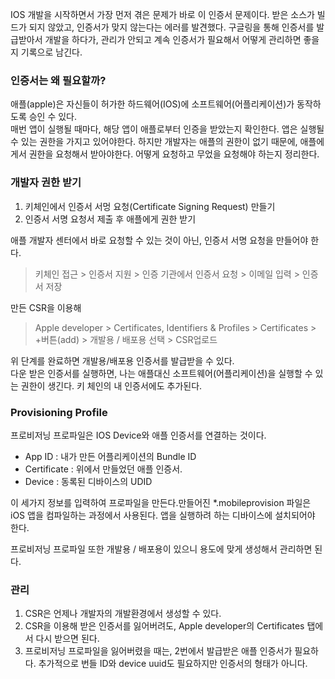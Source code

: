﻿IOS 개발을 시작하면서 가장 먼저 겪은 문제가 바로 이 인증서 문제이다. 
받은 소스가 빌드가 되지 않았고, 인증서가 맞지 않는다는 에러를 발견했다.
구글링을 통해 인증서를 발급받아서 개발을 하다가, 관리가 안되고 계속 인증서가 필요해서 어떻게 관리하면 좋을지 기록으로 남긴다.

### 인증서는 왜 필요할까?

애플(apple)은 자신들이 허가한 하드웨어(IOS)에 소프트웨어(어플리케이션)가 동작하도록 승인 수 있다.  
매번 앱이 실행될 때마다, 해당 앱이 애플로부터 인증을 받았는지 확인한다. 앱은 실행될 수 있는 권한을 가지고 있어야한다. 하지만 개발자는 애플의 권한이 없기 때문에, 애플에게서 권한을 요청해서 받아야한다. 어떻게 요청하고 무었을 요청해야 하는지 정리한다.

### 개발자 권한 받기

1. 키체인에서 인증서 서멍 요청(Certificate Signing Request) 만들기
2. 인증서 서명 요청서 제출 후 애플에게 권한 받기

애플 개발자 센터에서 바로 요청할 수 있는 것이 아닌, 인증서 서명 요청을 만들어야 한다.  

> 키체인 접근 > 인증서 지원 > 인증 기관에서 인증서 요청 > 이메일 입력 > 인증서 저장

만든 CSR을 이용해 

> Apple developer > Certificates, Identifiers & Profiles > Certificates > +버튼(add) > 개발용 / 배포용 선택 > CSR업로드

위 단계를 완료하면 개발용/배포용 인증서를 발급받을 수 있다.  
다운 받은 인증서를 실행하면, 나는 애플대신 소프트웨어(어플리케이션)을 실행할 수 있는 권한이 생긴다. 키 체인의 내 인증서에도 추가된다.

### Provisioning Profile

프로비저닝 프로파일은 IOS Device와 애플 인증서를 연결하는 것이다. 
- App ID : 내가 만든 어플리케이션의 Bundle ID
- Certificate : 위에서 만들었던 애플 인증서.
- Device : 동록된 디바이스의 UDID

이 세가지 정보를 입력하여 프로파일을 만든다.만들어진 *.mobileprovision 파일은 
iOS 앱을 컴파일하는 과정에서 사용된다. 앱을 실행하려 하는 디바이스에 설치되어야 한다.

프로비저닝 프로파일 또한 개발용 / 배포용이 있으니 용도에 맞게 생성해서 관리하면 된다.

### 관리

1. CSR은 언제나 개발자의 개발환경에서 생성할 수 있다.
2. CSR을 이용해 받은 인증서를 잃어버려도, Apple developer의 Certificates 탭에서 다시 받으면 된다.
3. 프로비저닝 프로파일을 잃어버렸을 때는, 2번에서 발급받은 애플 인증서가 필요하다. 추가적으로 번들 ID와 device uuid도 필요하지만 인증서의 형태가 아니다.

